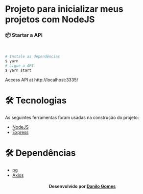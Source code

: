 # Projeto para inicializar meus projetos com NodeJS

<h3 name='api'>📦  Startar a API</h3><br>

```bash
# Instale as dependências
$ yarn
# Ligue a API
$ yarn start
```
Access API at http://localhost:3335/

<h1 name="tecnologias">🛠 Tecnologias</h1>

As seguintes ferramentas foram usadas na construção do projeto:

- [NodeJS](https://nodejs.org/en/)
- [Express](https://expressjs.com)

<h1 name="tecnologias">🛠 Dependências</h1>

- [pg](https://www.npmjs.com/package/pg)
- [Axios](https://www.npmjs.com/package/axios)


<h4 name="license" align="center">
    Desenvolvido por <a href="https://www.linkedin.com/in/danilo-gomes-394459103/" target="_blank">Danilo Gomes</a>
</h4>
